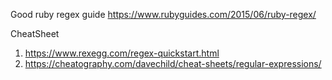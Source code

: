 Good ruby regex guide
https://www.rubyguides.com/2015/06/ruby-regex/

CheatSheet
1. https://www.rexegg.com/regex-quickstart.html
2. https://cheatography.com/davechild/cheat-sheets/regular-expressions/


